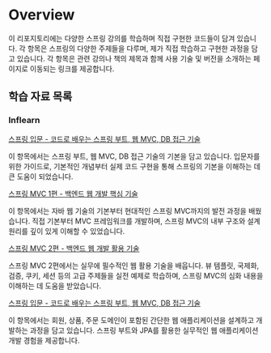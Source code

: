# Overview

이 리포지토리에는 다양한 스프링 강의를 학습하며 직접 구현한 코드들이 담겨 있습니다. 각 항목은 스프링의 다양한 주제들을 다루며, 제가 직접 학습하고 구현한 과정을 담고 있습니다.
각 항목은 관련 강의나 책의 제목과 함께 사용 기술 및 버전을 소개하는 페이지로 이동되는 링크를 제공합니다.

## 학습 자료 목록

### Inflearn

[스프링 입문 - 코드로 배우는 스프링 부트, 웹 MVC, DB 접근 기술](https://github.com/swhyeon98/spring-study-records/tree/main/inflearn/spring-intro-boot-web-mvc-db)

이 항목에서는 스프링 부트, 웹 MVC, DB 접근 기술의 기본을 담고 있습니다. 입문자를 위한 가이드로, 기본적인 개념부터 실제 코드 구현을 통해 스프링의 기본을 이해하는 데 큰 도움이 되었습니다.

[스프링 MVC 1편 - 백엔드 웹 개발 핵심 기술](https://github.com/swhyeon98/spring-study-records/tree/main/inflearn/spring-mvc1-web-core-tech)

이 항목에서는 자바 웹 기술의 기본부터 현대적인 스프링 MVC까지의 발전 과정을 배웠습니다. 직접 기본부터 MVC 프레임워크를 개발하며, 스프링 MVC의 내부 구조와 설계 원리를 깊이 있게 이해할 수 있었습니다.

[스프링 MVC 2편 - 백엔드 웹 개발 활용 기술](https://github.com/swhyeon98/spring-study-records/tree/main/inflearn/spring-mvc2-web-util-tech)

스프링 MVC 2편에서는 실무에 필수적인 웹 활용 기술을 배웁니다. 뷰 템플릿, 국제화, 검증, 쿠키, 세션 등의 고급 주제들을 실전 예제로 학습하며, 스프링 MVC의 심화 내용을 이해하는 데 도움을 받았습니다.

[스프링 입문 - 코드로 배우는 스프링 부트, 웹 MVC, DB 접근 기술](https://github.com/swhyeon98/spring-study-records/tree/main/inflearn/spring-boot-jpa-dev-webapp)

이 항목에서는 회원, 상품, 주문 도메인이 포함된 간단한 웹 애플리케이션을 설계하고 개발하는 과정을 담고 있습니다. 스프링 부트와 JPA를 활용한 실무적인 웹 애플리케이션 개발 경험을 제공합니다.

